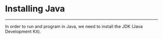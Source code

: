 # Installing Java

---

In order to run and program in Java, we need to install the JDK (Java Development Kit).
